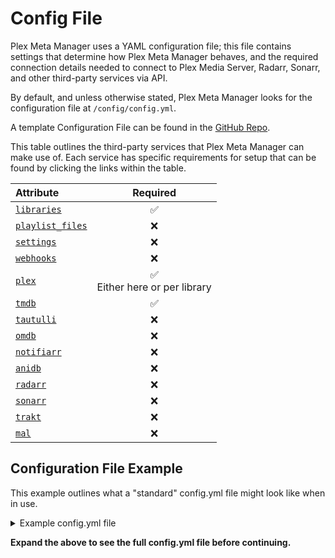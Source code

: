 # Config File

Plex Meta Manager uses a YAML configuration file; this file contains settings that determine how Plex Meta Manager behaves, and the required connection details needed to connect to Plex Media Server, Radarr, Sonarr, and other third-party services via API.

By default, and unless otherwise stated, Plex Meta Manager looks for the configuration file at `/config/config.yml`.

A template Configuration File can be found in the [GitHub Repo](https://github.com/meisnate12/Plex-Meta-Manager/blob/master/config/config.yml.template).

This table outlines the third-party services that Plex Meta Manager can make use of. Each service has specific requirements for setup that can be found by clicking the links within the table.

| Attribute                                                 |                Required                 |
|:----------------------------------------------------------|:---------------------------------------:|
| [`libraries`](libraries)                                  |                 &#9989;                 |
| [`playlist_files`](libraries.md#playlist-files-attribute) |                &#10060;                 |
| [`settings`](settings)                                    |                &#10060;                 |
| [`webhooks`](webhooks)                                    |                &#10060;                 |
| [`plex`](plex)                                            | &#9989; <br/>Either here or per library |
| [`tmdb`](tmdb)                                            |                 &#9989;                 |
| [`tautulli`](tautulli)                                    |                &#10060;                 |
| [`omdb`](omdb)                                            |                &#10060;                 |
| [`notifiarr`](notifiarr)                                  |                &#10060;                 |
| [`anidb`](anidb)                                          |                &#10060;                 |
| [`radarr`](radarr)                                        |                &#10060;                 |
| [`sonarr`](sonarr)                                        |                &#10060;                 |
| [`trakt`](trakt)                                          |                &#10060;                 |
| [`mal`](myanimelist)                                      |                &#10060;                 |

## Configuration File Example

This example outlines what a "standard" config.yml file might look like when in use.

<details>
  <summary>Example config.yml file</summary>
  <br />

```yaml
libraries:                          # This is called out once within the config.yml file                                       
  Movies:                           # Each library must match the Plex library name
    metadata_path:
      - file: config/Movies.yml     # This is a local file on the system
      - folder: config/Movies/      # This is a local directory on the system
      - pmm: basic                  # This is a local PMM Default file. Usage Guide: https://metamanager.wiki/en/nightly/defaults/guide.html
      - pmm: imdb                   # This is a local PMM Default file. Usage Guide: https://metamanager.wiki/en/nightly/defaults/guide.html
    overlay_path:
      - remove_overlays: false      # Set this to true to remove all overlays
      - file: config/Overlays.yml   # This is a local file on the system
      - pmm: ribbon                 # This is a local PMM Default file. Usage Guide: https://metamanager.wiki/en/nightly/defaults/guide.html
  TV Shows:                           
    metadata_path:
      - file: config/TVShows.yml
      - folder: config/TV Shows/
      - pmm: basic                  # This is a local PMM Default file. Usage Guide: https://metamanager.wiki/en/nightly/defaults/guide.html
      - pmm: imdb                   # This is a local PMM Default file. Usage Guide: https://metamanager.wiki/en/nightly/defaults/guide.html
    overlay_path:
      - remove_overlays: false      # Set this to true to remove all overlays
      - file: config/Overlays.yml   # This is a local file on the system
      - pmm: ribbon                 # This is a local PMM Default file. Usage Guide: https://metamanager.wiki/en/nightly/defaults/guide.html
  Anime:
    metadata_path:
      - file: config/Anime.yml
      - pmm: basic                  # This is a local PMM Default file. Usage Guide: https://metamanager.wiki/en/nightly/defaults/guide.html
      - pmm: anilist                # This is a local PMM Default file. Usage Guide: https://metamanager.wiki/en/nightly/defaults/guide.html
  Music:
    metadata_path:
      - file: config/Music.yml
playlist_files:
  - file: config/playlists.yml       
  - pmm: playlist                   # This is a local PMM Default file. Usage Guide: https://metamanager.wiki/en/nightly/defaults/guide.html
settings:
  cache: true
  cache_expiration: 60
  asset_directory: config/assets
  asset_folders: true
  asset_depth: 0
  create_asset_folders: false
  dimensional_asset_rename: false
  download_url_assets: false
  show_missing_season_assets: false
  show_missing_episode_assets: false
  show_asset_not_needed: true
  sync_mode: append
  minimum_items: 1
  default_collection_order:
  delete_below_minimum: true
  delete_not_scheduled: false
  run_again_delay: 2
  missing_only_released: false
  only_filter_missing: false
  show_unmanaged: true
  show_filtered: false
  show_options: false
  show_missing: true
  show_missing_assets: true
  save_report: true
  tvdb_language: eng
  ignore_ids:
  ignore_imdb_ids:
  item_refresh_delay: 0
  playlist_sync_to_users: all
  verify_ssl: true
webhooks:
  error:
  run_start:
  run_end:
  changes:
    version:
plex:
  url: http://192.168.1.12:32400
  token: ####################
  timeout: 60
  clean_bundles: false
  empty_trash: false
  optimize: false
tmdb:
  apikey: ################################
  language: en
tautulli:
  url: http://192.168.1.12:8181
  apikey: ################################
omdb:
  apikey: ########
notifiarr:
  apikey: ####################################
anidb:
  username: ######
  password: ######
radarr:
  url: http://192.168.1.12:7878
  token: ################################
  add_missing: false
  add_existing: false
  root_folder_path: S:/Movies
  monitor: true
  availability: announced
  quality_profile: HD-1080p
  tag:
  search: false
  radarr_path:
  plex_path:
sonarr:
  url: http://192.168.1.12:8989
  token: ################################
  add_missing: false
  add_existing: false
  root_folder_path: "S:/TV Shows"
  monitor: all
  quality_profile: HD-1080p
  language_profile: English
  series_type: standard
  season_folder: true
  tag:
  search: false
  cutoff_search: false
  sonarr_path:
  plex_path:
trakt:
  client_id: ################################################################
  client_secret: ################################################################
  authorization:
    # everything below is autofilled by the script
    access_token:
    token_type:
    expires_in:
    refresh_token:
    scope: public
    created_at:
mal:
  client_id: ################################
  client_secret: ################################################################
  authorization:
    # everything below is autofilled by the script
    access_token:
    token_type:
    expires_in:
    refresh_token:
```
</details>

**Expand the above to see the full config.yml file before continuing.**
<br/>
